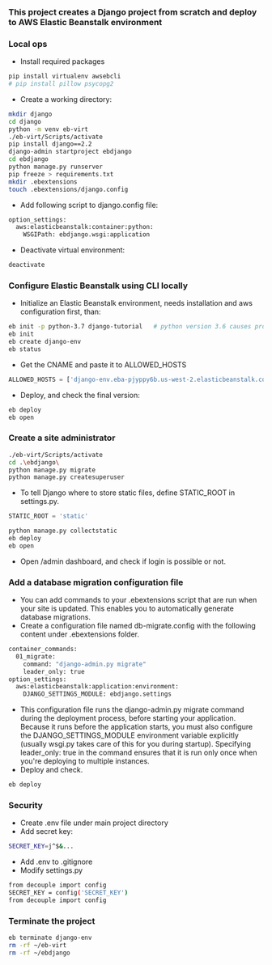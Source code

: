 ### This project creates a Django project from scratch and deploy to AWS Elastic Beanstalk environment
### Local ops
- Install required packages
```bash
pip install virtualenv awsebcli
# pip install pillow psycopg2
```
- Create a working directory:
```bash
mkdir django
cd django
python -m venv eb-virt
./eb-virt/Scripts/activate
pip install django==2.2
django-admin startproject ebdjango
cd ebdjango
python manage.py runserver
pip freeze > requirements.txt
mkdir .ebextensions
touch .ebextensions/django.config
```
- Add following script to django.config file:
```bash
option_settings:
  aws:elasticbeanstalk:container:python:
    WSGIPath: ebdjango.wsgi:application
```
- Deactivate virtual environment:
```bash
deactivate
```
### Configure Elastic Beanstalk using CLI locally
- Initialize an Elastic Beanstalk environment, needs installation and aws configuration first, than:
```bash
eb init -p python-3.7 django-tutorial   # python version 3.6 causes problems
eb init
eb create django-env
eb status
```
- Get the CNAME and paste it to ALLOWED_HOSTS
```py
ALLOWED_HOSTS = ['django-env.eba-pjyppy6b.us-west-2.elasticbeanstalk.com']
```
- Deploy, and check the final version:
```bash
eb deploy
eb open
```
### Create a site administrator
```bash
./eb-virt/Scripts/activate
cd .\ebdjango\
python manage.py migrate
python manage.py createsuperuser
```
- To tell Django where to store static files, define STATIC_ROOT in settings.py.
```py
STATIC_ROOT = 'static'
```
```bash
python manage.py collectstatic
eb deploy
eb open
```
- Open /admin dashboard, and check if login is possible or not.
### Add a database migration configuration file
- You can add commands to your .ebextensions script that are run when your site is updated. This enables you to automatically generate database migrations.
- Create a configuration file named db-migrate.config with the following content under .ebextensions folder.
```bash
container_commands:
  01_migrate:
    command: "django-admin.py migrate"
    leader_only: true
option_settings:
  aws:elasticbeanstalk:application:environment:
    DJANGO_SETTINGS_MODULE: ebdjango.settings
```
- This configuration file runs the django-admin.py migrate command during the deployment process, before starting your application. Because it runs before the application starts, you must also configure the DJANGO_SETTINGS_MODULE environment variable explicitly (usually wsgi.py takes care of this for you during startup). Specifying leader_only: true in the command ensures that it is run only once when you're deploying to multiple instances.
- Deploy and check.
```bash
eb deploy
```
### Security
- Create .env file under main project directory
- Add secret key:
```bash
SECRET_KEY=j^$&...
```
- Add .env to .gitignore
- Modify settings.py
```bash
from decouple import config
SECRET_KEY = config('SECRET_KEY')
from decouple import config
```
### Terminate the project
```bash
eb terminate django-env
rm -rf ~/eb-virt
rm -rf ~/ebdjango
```